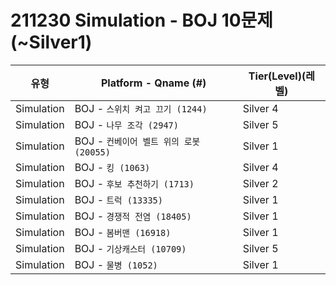 # 211230 Simulation - BOJ 10문제 (~Silver1)

|          유형       |Platform - Qname (#)         |Tier(Level)(레벨)      |
|---------------------|-----------------------------|------------|
|Simulation         |    BOJ - `스위치 켜고 끄기 (1244)`      |   Silver 4    |
|Simulation         |    BOJ - `나무 조각 (2947)`     |    Silver 5    |
|Simulation         |    BOJ - `컨베이어 벨트 위의 로봇 (20055)` |    Silver 1    |
|Simulation         |    BOJ - `킹 (1063)`    |    Silver 4    |
|Simulation         |    BOJ - `후보 추천하기 (1713)`    |    Silver 2    |
|Simulation         |    BOJ - `트럭 (13335)`    |    Silver 1    |
|Simulation         |    BOJ - `경쟁적 전염 (18405)`    |    Silver 1    |
|Simulation         |    BOJ - `봄버맨 (16918)`    |    Silver 1    |
|Simulation         |    BOJ - `기상캐스터 (10709)`     |    Silver 5    |
|Simulation         |    BOJ - `물병 (1052)` |    Silver 1    |